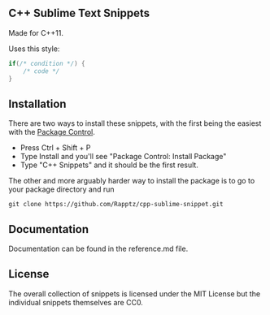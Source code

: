 ## C++ Sublime Text Snippets

Made for C++11.

Uses this style:

```cpp
if(/* condition */) {
    /* code */
}
```

## Installation

There are two ways to install these snippets, with the first being the easiest with the 
[Package Control](https://sublime.wbond.net). 

- Press Ctrl + Shift + P
- Type Install and you'll see "Package Control: Install Package"
- Type "C++ Snippets" and it should be the first result.

The other and more arguably harder way to install the package is to go to your package directory and run 

`git clone https://github.com/Rapptz/cpp-sublime-snippet.git`


## Documentation

Documentation can be found in the reference.md file.

## License

The overall collection of snippets is licensed under the MIT License but the individual snippets themselves are CC0.
